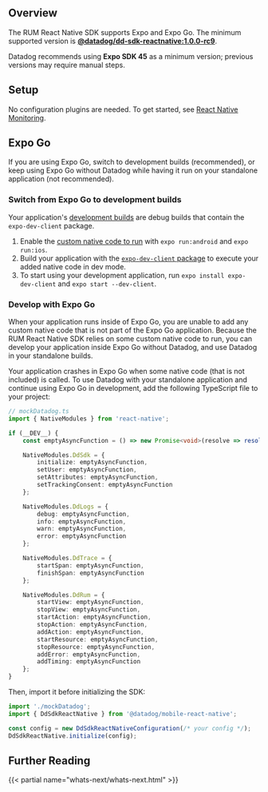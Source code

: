 ## Overview

The RUM React Native SDK supports Expo and Expo Go. The minimum supported version is [**@datadog/dd-sdk-reactnative:1.0.0-rc9**][1]. 

Datadog recommends using **Expo SDK 45** as a minimum version; previous versions may require manual steps.

## Setup

No configuration plugins are needed. To get started, see [React Native Monitoring][2].

## Expo Go

If you are using Expo Go, switch to development builds (recommended), or keep using Expo Go without Datadog while having it run on your standalone application (not recommended).

### Switch from Expo Go to development builds

Your application's [development builds][3] are debug builds that contain the `expo-dev-client` package.

1. Enable the [custom native code to run][4] with `expo run:android` and `expo run:ios`.
2. Build your application with the [`expo-dev-client` package][5] to execute your added native code in dev mode.
3. To start using your development application, run `expo install expo-dev-client` and `expo start --dev-client`.

### Develop with Expo Go

When your application runs inside of Expo Go, you are unable to add any custom native code that is not part of the Expo Go application. Because the RUM React Native SDK relies on some custom native code to run, you can develop your application inside Expo Go without Datadog, and use Datadog in your standalone builds.

Your application crashes in Expo Go when some native code (that is not included) is called. To use Datadog with your standalone application and continue using Expo Go in development, add the following TypeScript file to your project:

```typescript
// mockDatadog.ts
import { NativeModules } from 'react-native';

if (__DEV__) {
    const emptyAsyncFunction = () => new Promise<void>(resolve => resolve());

    NativeModules.DdSdk = {
        initialize: emptyAsyncFunction,
        setUser: emptyAsyncFunction,
        setAttributes: emptyAsyncFunction,
        setTrackingConsent: emptyAsyncFunction
    };

    NativeModules.DdLogs = {
        debug: emptyAsyncFunction,
        info: emptyAsyncFunction,
        warn: emptyAsyncFunction,
        error: emptyAsyncFunction
    };

    NativeModules.DdTrace = {
        startSpan: emptyAsyncFunction,
        finishSpan: emptyAsyncFunction
    };

    NativeModules.DdRum = {
        startView: emptyAsyncFunction,
        stopView: emptyAsyncFunction,
        startAction: emptyAsyncFunction,
        stopAction: emptyAsyncFunction,
        addAction: emptyAsyncFunction,
        startResource: emptyAsyncFunction,
        stopResource: emptyAsyncFunction,
        addError: emptyAsyncFunction,
        addTiming: emptyAsyncFunction
    };
}
```

Then, import it before initializing the SDK:

```typescript
import './mockDatadog';
import { DdSdkReactNative } from '@datadog/mobile-react-native';

const config = new DdSdkReactNativeConfiguration(/* your config */);
DdSdkReactNative.initialize(config);
```

## Further Reading

{{< partial name="whats-next/whats-next.html" >}}

[1]: https://github.com/DataDog/dd-sdk-reactnative/releases/tag/1.0.0-rc9
[2]: https://docs.datadoghq.com/real_user_monitoring/reactnative/#setup
[3]: https://docs.expo.dev/development/introduction/
[4]: https://docs.expo.dev/workflow/customizing/#releasing-apps-with-custom-native-code-to
[5]: https://docs.expo.dev/development/getting-started/
